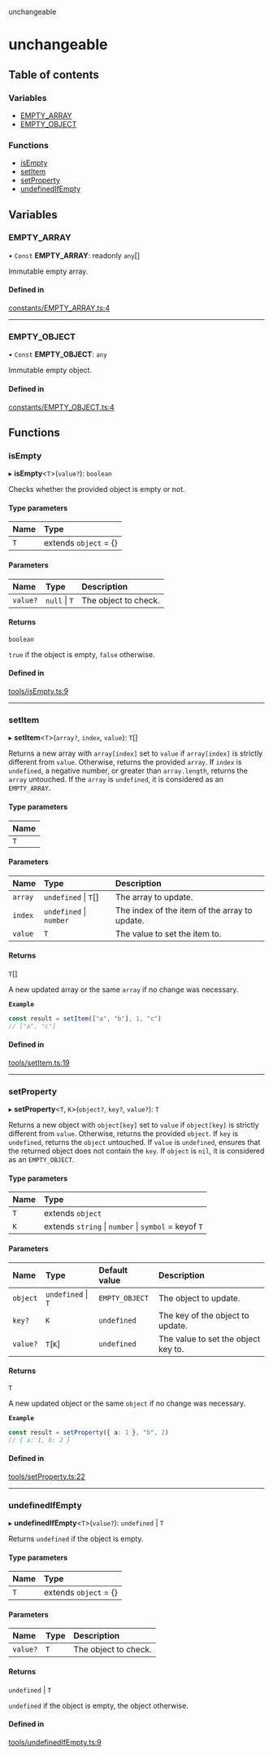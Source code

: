 unchangeable

# unchangeable

## Table of contents

### Variables

- [EMPTY\_ARRAY](README.md#empty_array)
- [EMPTY\_OBJECT](README.md#empty_object)

### Functions

- [isEmpty](README.md#isempty)
- [setItem](README.md#setitem)
- [setProperty](README.md#setproperty)
- [undefinedIfEmpty](README.md#undefinedifempty)

## Variables

### EMPTY\_ARRAY

• `Const` **EMPTY\_ARRAY**: readonly `any`[]

Immutable empty array.

#### Defined in

[constants/EMPTY_ARRAY.ts:4](https://github.com/nevoland/unchangeable/blob/6ab5219/lib/constants/EMPTY_ARRAY.ts#L4)

___

### EMPTY\_OBJECT

• `Const` **EMPTY\_OBJECT**: `any`

Immutable empty object.

#### Defined in

[constants/EMPTY_OBJECT.ts:4](https://github.com/nevoland/unchangeable/blob/6ab5219/lib/constants/EMPTY_OBJECT.ts#L4)

## Functions

### isEmpty

▸ **isEmpty**<`T`\>(`value?`): `boolean`

Checks whether the provided object is empty or not.

#### Type parameters

| Name | Type |
| :------ | :------ |
| `T` | extends `object` = {} |

#### Parameters

| Name | Type | Description |
| :------ | :------ | :------ |
| `value?` | ``null`` \| `T` | The object to check. |

#### Returns

`boolean`

`true` if the object is empty, `false` otherwise.

#### Defined in

[tools/isEmpty.ts:9](https://github.com/nevoland/unchangeable/blob/6ab5219/lib/tools/isEmpty.ts#L9)

___

### setItem

▸ **setItem**<`T`\>(`array?`, `index`, `value`): `T`[]

Returns a new array with `array[index]` set to `value` if `array[index]` is strictly different from `value`. Otherwise, returns the provided `array`.
If `index` is `undefined`, a negative number, or greater than `array.length`, returns the `array` untouched.
If the `array` is `undefined`, it is considered as an `EMPTY_ARRAY`.

#### Type parameters

| Name |
| :------ |
| `T` |

#### Parameters

| Name | Type | Description |
| :------ | :------ | :------ |
| `array` | `undefined` \| `T`[] | The array to update. |
| `index` | `undefined` \| `number` | The index of the item of the array to update. |
| `value` | `T` | The value to set the item to. |

#### Returns

`T`[]

A new updated array or the same `array` if no change was necessary.

**`Example`**

```typescript
const result = setItem(["a", "b"], 1, "c")
// ["a", "c"]
```

#### Defined in

[tools/setItem.ts:19](https://github.com/nevoland/unchangeable/blob/6ab5219/lib/tools/setItem.ts#L19)

___

### setProperty

▸ **setProperty**<`T`, `K`\>(`object?`, `key?`, `value?`): `T`

Returns a new object with `object[key]` set to `value` if `object[key]` is strictly different from `value`. Otherwise, returns the provided `object`.
If `key` is `undefined`, returns the `object` untouched.
If `value` is `undefined`, ensures that the returned object does not contain the `key`.
If `object` is `nil`, it is considered as an `EMPTY_OBJECT`.

#### Type parameters

| Name | Type |
| :------ | :------ |
| `T` | extends `object` |
| `K` | extends `string` \| `number` \| `symbol` = keyof `T` |

#### Parameters

| Name | Type | Default value | Description |
| :------ | :------ | :------ | :------ |
| `object` | `undefined` \| `T` | `EMPTY_OBJECT` | The object to update. |
| `key?` | `K` | `undefined` | The key of the object to update. |
| `value?` | `T`[`K`] | `undefined` | The value to set the object key to. |

#### Returns

`T`

A new updated object or the same `object` if no change was necessary.

**`Example`**

```typescript
const result = setProperty({ a: 1 }, "b", 2)
// { a: 1, b: 2 }
```

#### Defined in

[tools/setProperty.ts:22](https://github.com/nevoland/unchangeable/blob/6ab5219/lib/tools/setProperty.ts#L22)

___

### undefinedIfEmpty

▸ **undefinedIfEmpty**<`T`\>(`value?`): `undefined` \| `T`

Returns `undefined` if the object is empty.

#### Type parameters

| Name | Type |
| :------ | :------ |
| `T` | extends `object` = {} |

#### Parameters

| Name | Type | Description |
| :------ | :------ | :------ |
| `value?` | `T` | The object to check. |

#### Returns

`undefined` \| `T`

`undefined` if the object is empty, the object otherwise.

#### Defined in

[tools/undefinedIfEmpty.ts:9](https://github.com/nevoland/unchangeable/blob/6ab5219/lib/tools/undefinedIfEmpty.ts#L9)
